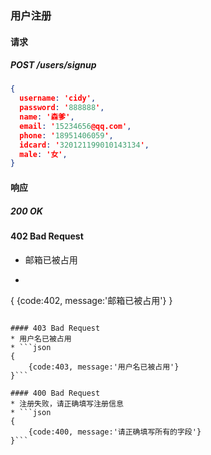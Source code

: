 ### 用户注册
#### 请求
##### POST /users/signup
```json
{
  username: 'cidy',
  password: '888888',
  name: '森爹',
  email: '15234656@qq.com',
  phone: '18951406059',
  idcard: '320121199010143134',
  male: '女',
}
```
#### 响应

##### 200 OK


#### 402 Bad Request
* 邮箱已被占用
* ```json
{
   {code:402, message:'邮箱已被占用'}
}
```

#### 403 Bad Request
* 用户名已被占用
* ```json
{
    {code:403, message:'用户名已被占用'}
}```

#### 400 Bad Request
* 注册失败，请正确填写注册信息
* ```json
{
    {code:400, message:'请正确填写所有的字段'}
}```
